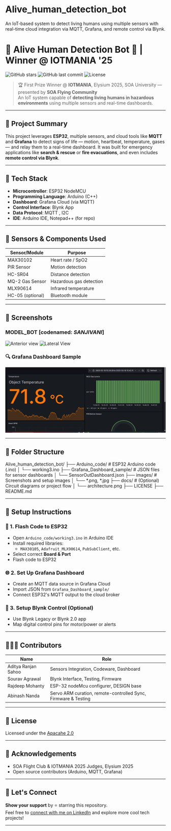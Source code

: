 # Alive_human_detection_bot
An IoT-based system to detect living humans using multiple sensors with real-time cloud integration via MQTT, Grafana, and remote control via Blynk.
# 🚨 Alive Human Detection Bot 🤖 | Winner @ IOTMANIA '25

![GitHub stars](https://img.shields.io/github/stars/KnowME-AS-Aditya/Alive_human_detection_bot?style=social)
![GitHub last commit](https://img.shields.io/github/last-commit/KnowME-AS-Aditya/Alive_human_detection_bot)
![License](https://img.shields.io/github/license/KnowME-AS-Aditya/Alive_human_detection_bot)

> 🏆 First Prize Winner @ **IOTMANIA**, Elysium 2025, SOA University — presented by **SOA Flying Community**  
> An IoT system capable of **detecting living humans in hazardous environments** using multiple sensors and real-time dashboards.

---

## 🧠 Project Summary

This project leverages **ESP32**, multiple sensors, and cloud tools like **MQTT** and **Grafana** to detect signs of life — motion, heartbeat, temperature, gases — and relay them to a real-time dashboard. It was built for emergency applications like **search & rescue** or **fire evacuations**, and even includes **remote control via Blynk**.

---

## 🔧 Tech Stack

- **Microcontroller**: ESP32 NodeMCU
- **Programming Language**: Arduino (C++)
- **Dashboard**: Grafana Cloud (via MQTT)
- **Control Interface**: Blynk App
- **Data Protocol**: MQTT , I2C
- **IDE**: Arduino IDE, Notepad++ (for repo)

---

## 🔌 Sensors & Components Used

| Sensor/Module      | Purpose                         |
|--------------------|----------------------------------|
| MAX30102           | Heart rate / SpO2               |
| PIR Sensor         | Motion detection                |
| HC-SR04            | Distance detection              |
| MQ-2 Gas Sensor    | Hazardous gas detection         |
| MLX90614           | Infrared temperature            |
| HC-05 (optional)   | Bluetooth module                |

---

## 📸 Screenshots

### MODEL_BOT [codenamed: *SANJIVANI*]
![Anterior view](images/dashboard.png)
![Lateral View](images/dashboard.png)



### 🔍 Grafana Dashboard Sample
![Dashboard Screenshot](images/Screenshot%202025-03-26%20082501.png)


---

## 🔩 Folder Structure
Alive_human_detection_bot/
├── Arduino_code/ # ESP32 Arduino code (.ino)
│ └── working3.ino
├── Grafana_Dashboard_sample/ # JSON files for sensor dashboards
│ └── SensorOutDashboard.json
├── images/ # Screenshots and setup images
│ └── *.png, *.jpg
├── docs/ # (Optional) Circuit diagrams or project flow
│ └── architecture.png
├── LICENSE
├── README.md

---

## 🚀 Setup Instructions

### 🔧 1. Flash Code to ESP32
- Open `Arduino_code/working3.ino` in Arduino IDE
- Install required libraries:
  - `MAX30105`, `Adafruit_MLX90614`, `PubSubClient`, etc.
- Select correct **Board & Port**
- Flash code to ESP32

### 🌐 2. Set Up Grafana Dashboard
- Create an MQTT data source in Grafana Cloud
- Import JSON from `Grafana_Dashboard_sample/`
- Connect ESP32's MQTT output to the cloud broker

### 📱 3. Setup Blynk Control (Optional)
- Use Blynk Legacy or Blynk 2.0 app
- Map digital control pins for motor/power or alerts

---

## 🧑‍🤝‍🧑 Contributors

| Name                 | Role                        |
|----------------------|-----------------------------|
| Aditya Ranjan Sahoo  | Sensors Integration, Codeware, Dashboard |
| Sourav Agrawal       | Blynk Interface, Testing, Firmware |
| Rajdeep Mohanty      | ESP-32 nodeMcu configurer, DESIGN base | 
| Abinash Nanda        | Servo ARM curation, remote-controlled Sync, Firmware & Testing |

---

## 🪪 License

Licensed under the [Apacahe 2.0](LICENSE)

---

## 💬 Acknowledgements

- SOA Flight Club & IOTMANIA 2025 Judges, Elysium 2025
- Open source contributors (Arduino, MQTT, Grafana)

---

## 🌟 Let's Connect

**Show your support** by ⭐ starring this repository.  
Feel free to [connect with me on LinkedIn](https://www.linkedin.com/in/aditya-ranjan-sahoo) and explore more cool tech projects!

---
